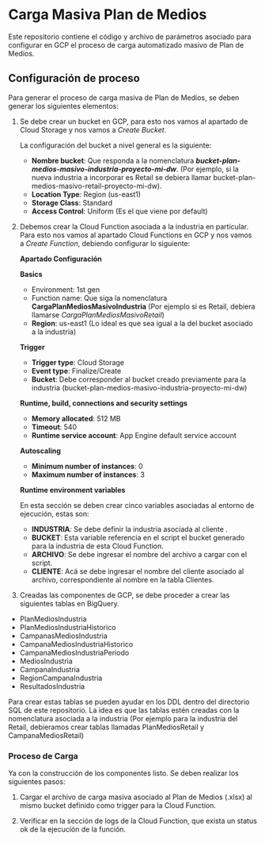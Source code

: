 # Carga Masiva Plan de Medios

Este repositorio contiene el código y archivo de parámetros asociado para configurar en GCP el proceso de carga automatizado masivo de Plan de Medios.

## Configuración de proceso

Para generar el proceso de carga masiva de Plan de Medios, se deben generar los siguientes elementos:

1. Se debe crear un bucket en GCP, para esto nos vamos al apartado de Cloud Storage y nos vamos a *Create Bucket*. 
   
   La configuración del bucket a nivel general es la siguiente:
   - __Nombre bucket__: Que responda a la nomenclatura ***bucket-plan-medios-masivo-industria-proyecto-mi-dw***. (Por ejemplo, si la nueva industria a incorporar es Retail se debiera llamar bucket-plan-medios-masivo-retail-proyecto-mi-dw).
   - __Location Type__: Region (us-east1)
   - __Storage Class__: Standard
   - __Access Control__: Uniform (Es el que viene por default)

2. Debemos crear la Cloud Function asociada a la industria en particular. Para esto nos vamos al apartado Cloud Functions en GCP y nos vamos a *Create Function*, debiendo configurar lo siguiente:
   
   **Apartado Configuración**

   __Basics__
   - Environment: 1st gen
   - Function name: Que siga la nomenclatura __CargaPlanMediosMasivoIndustria__ (Por ejemplo si es Retail, debiera llamarse _CargaPlanMediosMasivoRetail_)
   - __Region__: us-east1 (Lo ideal es que sea igual a la del bucket asociado a la industria)
  
    __Trigger__

    - __Trigger type__: Cloud Storage
    - __Event type__: Finalize/Create
    - __Bucket__: Debe corresponder al bucket creado previamente para la industria (bucket-plan-medios-masivo-industria-proyecto-mi-dw)

    __Runtime, build, connections and security settings__
    - __Memory allocated__: 512 MB
    - __Timeout__: 540
    - __Runtime service account__: App Engine default service account
  
    __Autoscaling__
    - __Minimum number of instances__: 0
    - __Maximum number of instances__: 3

    __Runtime environment variables__

    En esta sección se deben crear cinco variables asociadas al entorno de ejecución, estas son:
    - __INDUSTRIA__: Se debe definir la industria asociada al cliente .
    - __BUCKET__: Esta variable referencia en el script el bucket generado para la industria de esta Cloud Function.
    - __ARCHIVO__: Se debe ingresar el nombre del archivo a cargar con el script.
    - __CLIENTE__: Acá se debe ingresar el nombre del cliente asociado al archivo, correspondiente al nombre en la tabla Clientes.
  
3. Creadas las componentes de GCP, se debe proceder a crear las siguientes tablas en BigQuery. 
- PlanMediosIndustria
- PlanMediosIndustriaHistorico
- CampanasMediosIndustria
- CampanaMediosIndustriaHistorico
- CampanaMediosIndustriaPeriodo
- MediosIndustria
- CampanaIndustria
- RegionCampanaIndustria
- ResultadosIndustria
  
Para crear estas tablas se pueden ayudar en los DDL dentro del directorio SQL de este repositorio. La idea es que las tablas estén creadas con la nomenclatura asociada a la industria (Por ejemplo para la industria del Retail, debieramos crear tablas llamadas PlanMediosRetail y CampanaMediosRetail)

### Proceso de Carga

Ya con la construcción de los componentes listo. Se deben realizar los siguientes pasos:

1. Cargar el archivo de carga masiva asociado al Plan de Medios (.xlsx) al mismo bucket definido como trigger para la Cloud Function.

2. Verificar en la sección de logs de la Cloud Function, que exista un status ok de la ejecución de la función.